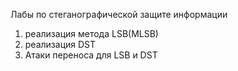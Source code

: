 Лабы по стеганографической защите информации
1) реализация метода LSB(MLSB)
2) реализация DST
3) Атаки переноса для LSB и DST
